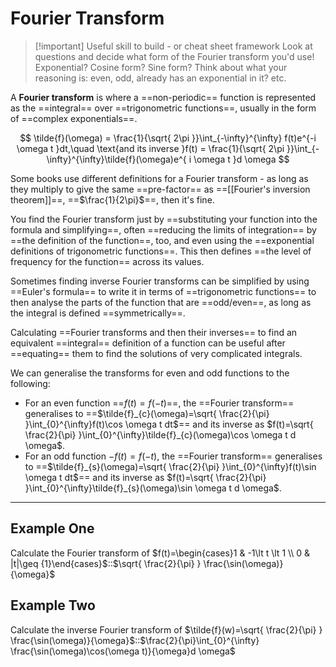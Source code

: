# Fourier Transform

> [!important] Useful skill to build - or cheat sheet framework
> Look at questions and decide what form of the Fourier transform you'd use! Exponential? Cosine form? Sine form? Think about what your reasoning is: even, odd, already has an exponential in it? etc.

A **Fourier transform** is where a ==non-periodic== function is represented as the ==integral== over ==trigonometric functions==, usually in the form of ==complex exponentials==.
<!--SR:!2000-01-01,1,250!2025-10-04,3,250!2000-01-01,1,250!2000-01-01,1,250-->

$$
\tilde{f}(\omega) = \frac{1}{\sqrt{ 2\pi }}\int_{-\infty}^{\infty} f(t)e^{-i \omega t }dt,\quad \text{and its inverse }f(t) = \frac{1}{\sqrt{ 2\pi }}\int_{-\infty}^{\infty}\tilde{f}(\omega)e^{ i \omega t }d \omega
$$

Some books use different definitions for a Fourier transform - as long as they multiply to give the same ==pre-factor== as ==[[Fourier's inversion theorem]]==, ==$\frac{1}{2\pi}$==, then it's fine.
<!--SR:!2000-01-01,1,250!2025-10-04,3,250!2000-01-01,1,250-->

You find the Fourier transform just by ==substituting your function into the formula and simplifying==, often ==reducing the limits of integration== by ==the definition of the function==, too, and even using the ==exponential definitions of trigonometric functions==. This then defines ==the level of frequency for the function== across its values.

Sometimes finding inverse Fourier transforms can be simplified by using ==Euler's formula== to write it in terms of ==trigonometric functions== to then analyse the parts of the function that are ==odd/even==, as long as the integral is defined ==symmetrically==.
<!--SR:!2025-10-04,3,250!2000-01-01,1,250!2000-01-01,1,250!2025-10-04,3,250-->

Calculating ==Fourier transforms and then their inverses== to find an equivalent ==integral== definition of a function can be useful after ==equating== them to find the solutions of very complicated integrals.
<!--SR:!2025-10-03,2,248!2000-01-01,1,250!2000-01-01,1,250-->

We can generalise the transforms for even and odd functions to the following:

- For an even function ==$f(t)=f(-t)$==, the ==Fourier transform== generalises to ==$\tilde{f}_{c}(\omega)=\sqrt{ \frac{2}{\pi} }\int_{0}^{\infty}f(t)\cos \omega t dt$== and its inverse as $f(t)=\sqrt{ \frac{2}{\pi} }\int_{0}^{\infty}\tilde{f}_{c}(\omega)\cos \omega t d \omega$.
- For an odd function $-f(t)=f(-t)$, the ==Fourier transform== generalises to ==$\tilde{f}_{s}(\omega)=\sqrt{ \frac{2}{\pi} }\int_{0}^{\infty}f(t)\sin \omega t dt$== and its inverse as $f(t)=\sqrt{ \frac{2}{\pi} }\int_{0}^{\infty}\tilde{f}_{s}(\omega)\sin \omega t d \omega$.
<!--SR:!2000-01-01,1,250!2000-01-01,1,250!2025-10-02,1,230!2000-01-01,1,250!2000-01-01,1,250-->

---

## Example One

Calculate the Fourier transform of $f(t)=\begin{cases}1 & -1\lt t \lt 1 \\ 0 & |t|\geq {1}\end{cases}$::$\sqrt{ \frac{2}{\pi} } \frac{\sin(\omega)}{\omega}$

## Example Two

Calculate the inverse Fourier transform of $\tilde{f}(w)=\sqrt{ \frac{2}{\pi} } \frac{\sin(\omega)}{\omega}$::$\frac{2}{\pi}\int_{0}^{\infty} \frac{\sin(\omega)\cos(\omega t)}{\omega}d \omega$
